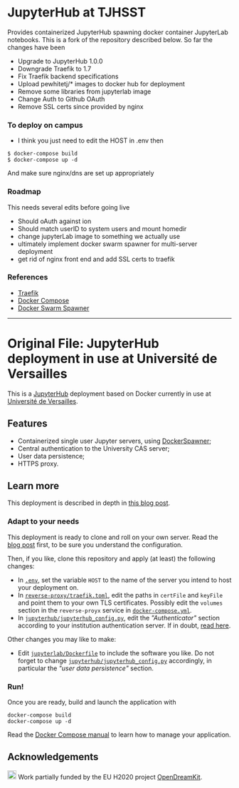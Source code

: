 # JupyterHub at TJHSST

Provides containerized JupyterHub spawning docker container JupyterLab notebooks. 
This is a fork of the repository described below. So far the changes have been

- Upgrade to JupyterHub 1.0.0
- Downgrade Traefik to 1.7
- Fix Traefik backend specifications
- Upload pewhitetj/* images to docker hub for deployment
- Remove some libraries from jupyterlab image
- Change Auth to Github OAuth
- Remove SSL certs since provided by nginx

### To deploy on campus

- I think you just need to edit the HOST in .env then
```{shell}
$ docker-compose build
$ docker-compose up -d
```
And make sure nginx/dns are set up appropriately

### Roadmap
This needs several edits before going live

- Should oAuth against ion
- Should match userID to system users and mount homedir
- change jupyterLab image to something we actually use
- ultimately implement docker swarm spawner for multi-server deployment
- get rid of nginx front end and add SSL certs to traefik

### References
- [Traefik](https://www.digitalocean.com/community/tutorials/how-to-use-traefik-as-a-reverse-proxy-for-docker-containers-on-ubuntu-18-04)
- [Docker Compose](https://docs.docker.com/compose/install/)
- [Docker Swarm Spawner](https://github.com/jupyterhub/dockerspawner/blob/master/examples/swarm/jupyterhub_config.py)

----------------------

# Original File: JupyterHub deployment in use at Université de Versailles

This is a [JupyterHub](https://jupyter.org/hub) deployment based on
Docker currently in use at [Université de
Versailles](https://jupyter.ens.uvsq.fr/).

## Features

- Containerized single user Jupyter servers, using
  [DockerSpawner](https://github.com/jupyterhub/dockerspawner);
- Central authentication to the University CAS server;
- User data persistence;
- HTTPS proxy.

## Learn more

This deployment is described in depth in [this blog
post](https://opendreamkit.org/2018/10/17/jupyterhub-docker/).

### Adapt to your needs

This deployment is ready to clone and roll on your own server. Read
the [blog
post](https://opendreamkit.org/2018/10/17/jupyterhub-docker/) first,
to be sure you understand the configuration.

Then, if you like, clone this repository and apply (at least) the
following changes:

- In [`.env`](.env), set the variable `HOST` to the name of the server you
  intend to host your deployment on.
- In [`reverse-proxy/traefik.toml`](reverse-proxy/traefik.toml), edit
  the paths in `certFile` and `keyFile` and point them to your own TLS
  certificates. Possibly edit the `volumes` section in the
  `reverse-proyx` service in
  [`docker-compose.yml`](docker-compose.yml).
- In
  [`jupyterhub/jupyterhub_config.py`](jupyterhub/jupyterhub_config.py),
  edit the *"Authenticator"* section according to your institution
  authentication server.  If in doubt, [read
  here](https://jupyterhub.readthedocs.io/en/stable/getting-started/authenticators-users-basics.html).

Other changes you may like to make:

- Edit [`jupyterlab/Dockerfile`](jupyterlab/Dockerfile) to include the
  software you like. Do not forget to change
  [`jupyterhub/jupyterhub_config.py`](jupyterhub/jupyterhub_config.py)
  accordingly, in particular the *"user data persistence"* section.

### Run!

Once you are ready, build and launch the application with

```
docker-compose build
docker-compose up -d
```

Read the [Docker Compose manual](https://docs.docker.com/compose/) to
learn how to manage your application.

## Acknowledgements

<img src="https://opendreamkit.org/public/logos/Flag_of_Europe.svg" height="20"> Work partially funded by the EU H2020 project
[OpenDreamKit](https://opendreamkit.org/).
